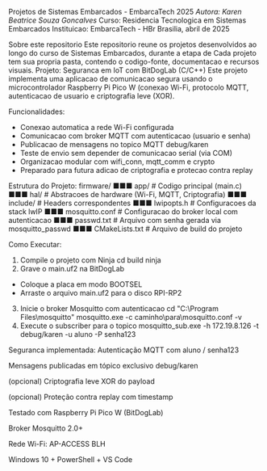 Projetos de Sistemas Embarcados - EmbarcaTech 2025
*Autora: Karen Beatrice Souza Goncalves*
Curso: Residencia Tecnologica em Sistemas Embarcados
Instituicao: EmbarcaTech - HBr
Brasilia, abril de 2025

Sobre este repositorio
Este repositorio reune os projetos desenvolvidos ao longo do curso de Sistemas Embarcados, durante a etapa de Cada projeto tem sua propria pasta, contendo o codigo-fonte, documentacao e recursos visuais.
Projeto: Seguranca em IoT com BitDogLab (C/C++)
Este projeto implementa uma aplicacao de comunicacao segura usando o microcontrolador Raspberry Pi Pico W (conexao Wi-Fi, protocolo MQTT, autenticacao de usuario e criptografia leve (XOR).

Funcionalidades:
- Conexao automatica a rede Wi-Fi configurada
- Comunicacao com broker MQTT com autenticacao (usuario e senha)
- Publicacao de mensagens no topico MQTT debug/karen
- Teste de envio sem depender de comunicacao serial (via COM)
- Organizacao modular com wifi_conn, mqtt_comm e crypto
- Preparado para futura adicao de criptografia e protecao contra replay

Estrutura do Projeto:
firmware/
■■■ app/ # Codigo principal (main.c)
■■■ hal/ # Abstracoes de hardware (Wi-Fi, MQTT, Criptografia)
■■■ include/ # Headers correspondentes
■■■ lwipopts.h # Configuracoes da stack lwIP
■■■ mosquitto.conf # Configuracao do broker local com autenticacao
■■■ passwd.txt # Arquivo com senha gerada via mosquitto_passwd
■■■ CMakeLists.txt # Arquivo de build do projeto

Como Executar:
1. Compile o projeto com Ninja
 cd build
 ninja
2. Grave o main.uf2 na BitDogLab
 - Coloque a placa em modo BOOTSEL
 - Arraste o arquivo main.uf2 para o disco RPI-RP2
3. Inicie o broker Mosquitto com autenticacao
 cd "C:\Program Files\mosquitto"
 mosquitto.exe -c caminho\para\mosquitto.conf -v
4. Execute o subscriber para o topico
 mosquitto_sub.exe -h 172.19.8.126 -t debug/karen -u aluno -P senha123

Seguranca implementada:
 Autenticação MQTT com aluno / senha123

 Mensagens publicadas em tópico exclusivo debug/karen

(opcional) Criptografia leve XOR do payload

(opcional) Proteção contra replay com timestamp

Testado com
Raspberry Pi Pico W (BitDogLab)

Broker Mosquitto 2.0+

Rede Wi-Fi: AP-ACCESS BLH

Windows 10 + PowerShell + VS Code





